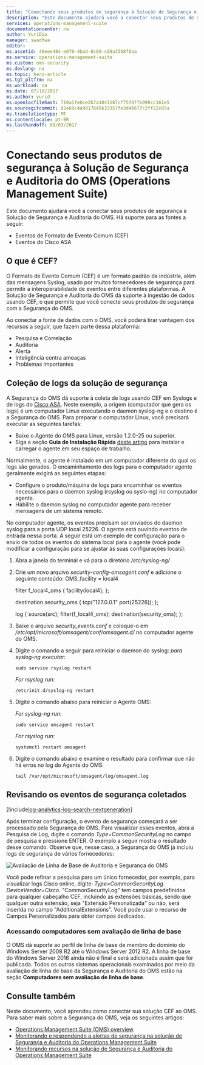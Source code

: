 ```yaml
---
title: "Conectando seus produtos de segurança à Solução de Segurança e Auditoria do OMS (Operations Management Suite) | Microsoft Docs"
description: "Este documento ajudará você a conectar seus produtos de segurança à Solução de Segurança e Auditoria do OMS usando Formato de Evento Comum."
services: operations-management-suite
documentationcenter: na
author: YuriDio
manager: swadhwa
editor: 
ms.assetid: 46eee484-e078-4bad-8c89-c88a3508f6aa
ms.service: operations-management-suite
ms.custom: oms-security
ms.devlang: na
ms.topic: hero-article
ms.tgt_pltfrm: na
ms.workload: na
ms.date: 07/18/2017
ms.author: yurid
ms.openlocfilehash: 710a1fe0ce2b7a1841187cf75f4ffb090cc161e5
ms.sourcegitcommit: 02e69c4a9d17645633357fe3d46677c2ff22c85a
ms.translationtype: MT
ms.contentlocale: pt-BR
ms.lasthandoff: 08/03/2017
---
```

# <a name="connecting-your-security-products-to-the-operations-management-suite-oms-security-and-audit-solution"></a>Conectando seus produtos de segurança à Solução de Segurança e Auditoria do OMS (Operations Management Suite) 
Este documento ajudará você a conectar seus produtos de segurança à Solução de Segurança e Auditoria do OMS. Há suporte para as fontes a seguir:

- Eventos de Formato de Evento Comum (CEF)
- Eventos do Cisco ASA


## <a name="what-is-cef"></a>O que é CEF?
O Formato de Evento Comum (CEF) é um formato padrão da indústria, além das mensagens Syslog, usado por muitos fornecedores de segurança para permitir a interoperabilidade de eventos entre diferentes plataformas. A Solução de Segurança e Auditoria do OMS dá suporte à ingestão de dados usando CEF, o que permite que você conecte seus produtos de segurança com a Segurança do OMS. 

Ao conectar a fonte de dados com o OMS, você poderá tirar vantagem dos recursos a seguir, que fazem parte dessa plataforma:

- Pesquisa e Correlação
- Auditoria
- Alerta
- Inteligência contra ameaças
- Problemas importantes

## <a name="collection-of-security-solution-logs"></a>Coleção de logs da solução de segurança

A Segurança do OMS dá suporte à coleta de logs usando CEF em Syslogs e de logs do [Cisco ASA](https://blogs.technet.microsoft.com/msoms/2016/08/25/add-your-cisco-asa-logs-to-oms-security/). Neste exemplo, a origem (computador que gera os logs) é um computador Linux executando o daemon syslog-ng e o destino é a Segurança do OMS. Para preparar o computador Linux, você precisará executar as seguintes tarefas:

- Baixe o Agente do OMS para Linux, versão 1.2.0-25 ou superior.
- Siga a seção **Guia de Instalação Rápida** [deste artigo](https://github.com/Microsoft/OMS-Agent-for-Linux/blob/master/docs/OMS-Agent-for-Linux.md#steps-to-install-the-oms-agent-for-linux) para instalar e carregar o agente em seu espaço de trabalho.

Normalmente, o agente é instalado em um computador diferente do qual os logs são gerados. O encaminhamento dos logs para o computador agente geralmente exigirá as seguintes etapas:

- Configure o produto/máquina de logs para encaminhar os eventos necessários para o daemon syslog (rsyslog ou syslo-ng) no computador agente.
- Habilite o daemon syslog no computador agente para receber mensagens de um sistema remoto.

No computador agente, os eventos precisam ser enviados do daemon syslog para a porta UDP local 25226. O agente está ouvindo eventos de entrada nessa porta. A seguir está um exemplo de configuração para o envio de todos os eventos do sistema local para o agente (você pode modificar a configuração para se ajustar às suas configurações locais):

1. Abra a janela do terminal e vá para o diretório */etc/syslog-ng/* 
2. Crie um novo arquivo *security-config-omsagent.conf* e adicione o seguinte conteúdo: OMS_facility = local4
    
    filter f_local4_oms { facility(local4); };

    destination security_oms { tcp("127.0.0.1" port(25226)); };

    log { source(src); filter(f_local4_oms); destination(security_oms); };
    
3. Baixe o arquivo *security_events.conf* e coloque-o em */etc/opt/microsoft/omsagent/conf/omsagent.d/* no computador agente do OMS.
4. Digite o comando a seguir para reiniciar o daemon do syslog: *para syslog-ng executar:*
    
    ```
    sudo service rsyslog restart
    ```

    *For rsyslog run:*
    
    ```
    /etc/init.d/syslog-ng restart
    ```
5. Digite o comando abaixo para reiniciar o Agente OMS:

    *For syslog-ng run:*
    
    ```
    sudo service omsagent restart
    ```

    *For rsyslog run:*
    
    ```
    systemctl restart omsagent
    ```
6. Digite o comando abaixo e examine o resultado para confirmar que não há erros no log do Agente do OMS:

    ``` 
    tail /var/opt/microsoft/omsagent/log/omsagent.log
    ```

## <a name="reviewing-collected-security-events"></a>Revisando os eventos de segurança coletados

[!include[log-analytics-log-search-nextgeneration](../../includes/log-analytics-log-search-nextgeneration.md)]

Após terminar configuração, o evento de segurança começará a ser processado pela Segurança do OMS. Para visualizar esses eventos, abra a Pesquisa de Log, digite o comando *Type=CommonSecurityLog* no campo de pesquisa e pressione ENTER. O exemplo a seguir mostra o resultado desse comando. Observe que, nesse caso, a Segurança do OMS já incluiu logs de segurança de vários fornecedores:
   
![Avaliação de Linha de Base de Auditoria e Segurança do OMS](./media/oms-security-connect-products/oms-security-connect-products-fig1.png)

Você pode refinar a pesquisa para um único fornecedor, por exemplo, para visualizar logs Cisco online, digite: *Type=CommonSecurityLog DeviceVendor=Cisco*. "CommonSecurityLog" tem campos predefinidos para qualquer cabeçalho CEF, incluindo as extensões básicas, sendo que qualquer outra extensão, seja "Extensão Personalizada" ou não, será inserida no campo "AdditionalExtensions". Você pode usar o recurso de Campos Personalizados para obter campos dedicados. 

### <a name="accessing-computers-missing-baseline-assessment"></a>Acessando computadores sem avaliação de linha de base
O OMS dá suporte ao perfil de linha de base de membro do domínio do Windows Server 2008 R2 até o Windows Server 2012 R2. A linha de base do Windows Server 2016 ainda não é final e será adicionada assim que for publicada. Todos os outros sistemas operacionais examinados por meio da avaliação de linha de base da Segurança e Auditoria do OMS estão na seção **Computadores sem avaliação de linha de base**.

## <a name="see-also"></a>Consulte também
Neste documento, você aprendeu como conectar sua solução CEF ao OMS. Para saber mais sobre a Segurança do OMS, veja os seguintes artigos:

* [Operations Management Suite (OMS) overview](operations-management-suite-overview.md)
* [Monitorando e respondendo a alertas de segurança na solução de Segurança e Auditoria do Operations Management Suite](oms-security-responding-alerts.md)
* [Monitorando recursos na solução de Segurança e Auditoria do Operations Management Suite](oms-security-monitoring-resources.md)

